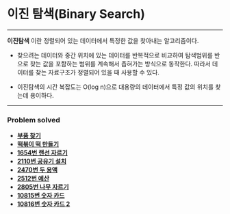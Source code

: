 # 이진 탐색(Binary Search)

------------
**이진탐색** 이란 정렬되어 있는 데이터에서 특정한 값을 찾아내는 알고리즘이다.

- 찾으려는 데이터와 중간 위치에 있는 데이터를 반복적으로 비교하여 탐색범위를 반으로 찾는 값을 
포함하는 범위를 계속해서 좁혀가는 방식으로 동작한다. 따라서 데이터를 찾는 자료구조가 정렬되어 있을 때 사용할 수 있다.  


- 이진탐색의 시간 복잡도는 O(log n)으로 대용량의 데이터에서 특정 값의 위치를 찾는데 용이하다.

---

### Problem solved

- [**부품 찾기**](https://github.com/ChanghyunRyu/Python_CodingTest_note/tree/main/binary_search/finding_parts)
- [**떡볶이 떡 만들기**](https://github.com/ChanghyunRyu/Python_CodingTest_note/tree/main/binary_search/rice_cake)
- [**1654번 랜선 자르기**](https://github.com/ChanghyunRyu/Python_CodingTest_note/tree/main/binary_search/1654_cut_LAN_cable)
- [**2110번 공유기 설치**](https://github.com/ChanghyunRyu/Python_CodingTest_note/tree/main/binary_search/2110_router_install)
- [**2470번 두 용액**](https://github.com/ChanghyunRyu/Python_CodingTest_note/tree/main/binary_search/2470_two_solution)
- [**2512번 예산**](https://github.com/ChanghyunRyu/Python_CodingTest_note/tree/main/binary_search/2512_budget)
- [**2805번 나무 자르기**](https://github.com/ChanghyunRyu/Python_CodingTest_note/tree/main/binary_search/2805_cut_wood)
- [**10815번 숫자 카드**](https://github.com/ChanghyunRyu/Python_CodingTest_note/tree/main/binary_search/10815_number_card)
- [**10816번 숫자 카드 2**](https://github.com/ChanghyunRyu/Python_CodingTest_note/tree/main/binary_search/10816_number_card_2)